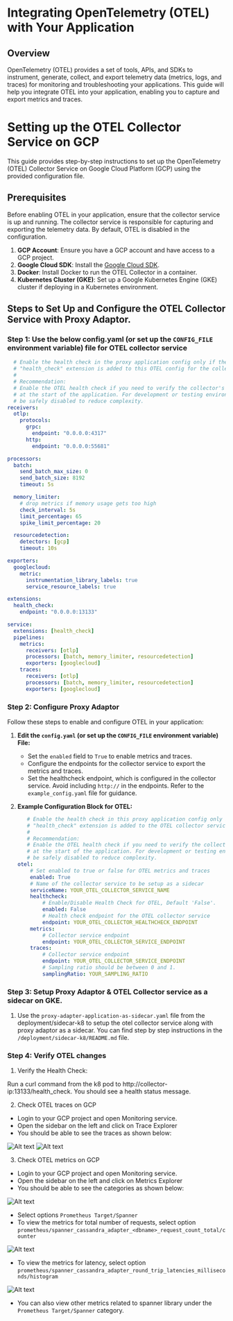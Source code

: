 
# Integrating OpenTelemetry (OTEL) with Your Application

## Overview

OpenTelemetry (OTEL) provides a set of tools, APIs, and SDKs to instrument, generate, collect, and export telemetry data (metrics, logs, and traces) for monitoring and troubleshooting your applications. This guide will help you integrate OTEL into your application, enabling you to capture and export metrics and traces.


# Setting up the OTEL Collector Service on GCP

This guide provides step-by-step instructions to set up the OpenTelemetry (OTEL) Collector Service on Google Cloud Platform (GCP) using the provided configuration file.

## Prerequisites

Before enabling OTEL in your application, ensure that the collector service is up and running. The collector service is responsible for capturing and exporting the telemetry data. By default, OTEL is disabled in the configuration.

1. **GCP Account**: Ensure you have a GCP account and have access to a GCP project.
2. **Google Cloud SDK**: Install the [Google Cloud SDK](https://cloud.google.com/sdk/docs/install).
3. **Docker**: Install Docker to run the OTEL Collector in a container.
4. **Kubernetes Cluster (GKE)**: Set up a Google Kubernetes Engine (GKE) cluster if deploying in a Kubernetes environment.

## Steps to Set Up and Configure the OTEL Collector Service with Proxy Adaptor.

### Step 1: Use the below config.yaml (or set up the `CONFIG_FILE` environment variable) file for OTEL collector service

```yaml
  # Enable the health check in the proxy application config only if the
  # "health_check" extension is added to this OTEL config for the collector service.
  #
  # Recommendation:
  # Enable the OTEL health check if you need to verify the collector's availability
  # at the start of the application. For development or testing environments, it can
  # be safely disabled to reduce complexity.
receivers:
  otlp:
    protocols:
      grpc:
        endpoint: "0.0.0.0:4317"
      http:
        endpoint: "0.0.0.0:55681"

processors:
  batch:
    send_batch_max_size: 0
    send_batch_size: 8192
    timeout: 5s

  memory_limiter:
    # drop metrics if memory usage gets too high
    check_interval: 5s
    limit_percentage: 65
    spike_limit_percentage: 20

  resourcedetection:
    detectors: [gcp]
    timeout: 10s

exporters:
  googlecloud:
    metric:
      instrumentation_library_labels: true
      service_resource_labels: true

extensions:
  health_check:
    endpoint: "0.0.0.0:13133"

service:
  extensions: [health_check]
  pipelines:
    metrics:
      receivers: [otlp]
      processors: [batch, memory_limiter, resourcedetection]
      exporters: [googlecloud]
    traces:
      receivers: [otlp]
      processors: [batch, memory_limiter, resourcedetection]
      exporters: [googlecloud]
```

### Step 2: Configure Proxy Adaptor

Follow these steps to enable and configure OTEL in your application:

1. **Edit the `config.yaml` (or set up the `CONFIG_FILE` environment variable) File:**
   - Set the `enabled` field to `True` to enable metrics and traces.
   - Configure the endpoints for the collector service to export the metrics and traces.
   - Set the healthcheck endpoint, which is configured in the collector service. Avoid including `http://` in the endpoints. Refer to the `example_config.yaml` file for guidance.

2. **Example Configuration Block for OTEL:**
   ```yaml
      # Enable the health check in this proxy application config only if the
      # "health_check" extension is added to the OTEL collector service configuration.
      #
      # Recommendation:
      # Enable the OTEL health check if you need to verify the collector's availability
      # at the start of the application. For development or testing environments, it can
      # be safely disabled to reduce complexity.
   otel:
       # Set enabled to true or false for OTEL metrics and traces
       enabled: True
       # Name of the collector service to be setup as a sidecar
       serviceName: YOUR_OTEL_COLLECTOR_SERVICE_NAME
       healthcheck:
           # Enable/Disable Health Check for OTEL, Default 'False'.
           enabled: False
           # Health check endpoint for the OTEL collector service
           endpoint: YOUR_OTEL_COLLECTOR_HEALTHCHECK_ENDPOINT
       metrics:
           # Collector service endpoint
           endpoint: YOUR_OTEL_COLLECTOR_SERVICE_ENDPOINT
       traces:
           # Collector service endpoint
           endpoint: YOUR_OTEL_COLLECTOR_SERVICE_ENDPOINT
           # Sampling ratio should be between 0 and 1.
           samplingRatio: YOUR_SAMPLING_RATIO


### Step 3: Setup Proxy Adaptor & OTEL Collector service as a sidecar on GKE.

1. Use the `proxy-adapter-application-as-sidecar.yaml` file from the deployment/sidecar-k8 to setup the otel collector service along with proxy adaptor as a sidecar. You can find step by step instructions in the `/deployment/sidecar-k8/README.md` file.


### Step 4: Verify OTEL changes

1. Verify the Health Check:

Run a curl command from the k8 pod to http://collector-ip:13133/health_check. You should see a health status message.

2. Check OTEL traces on GCP

- Login to your GCP project and open Monitoring service.
- Open the sidebar on the left and click on Trace Explorer
- You should be able to see the traces as shown below:

![Alt text](./img/traces-execute.png)
![Alt text](./img/traces-batch.png)

3. Check OTEL metrics on GCP

- Login to your GCP project and open Monitoring service.
- Open the sidebar on the left and click on Metrics Explorer
- You should be able to see the categories as shown below:

![Alt text](./img/metrics-category.png)

- Select options `Prometheus Target/Spanner`
- To view the metrics for total number of requests, select option `prometheus/spanner_cassandra_adapter_<dbname>_request_count_total/counter`

![Alt text](./img/metrics_total_requests.png)

- To view the metrics for latency, select option `prometheus/spanner_cassandra_adapter_round_trip_latencies_milliseconds/histogram`

![Alt text](./img/metrics-latency.png)

- You can also view other metrics related to spanner library under the `Prometheus Target/Spanner` category.

